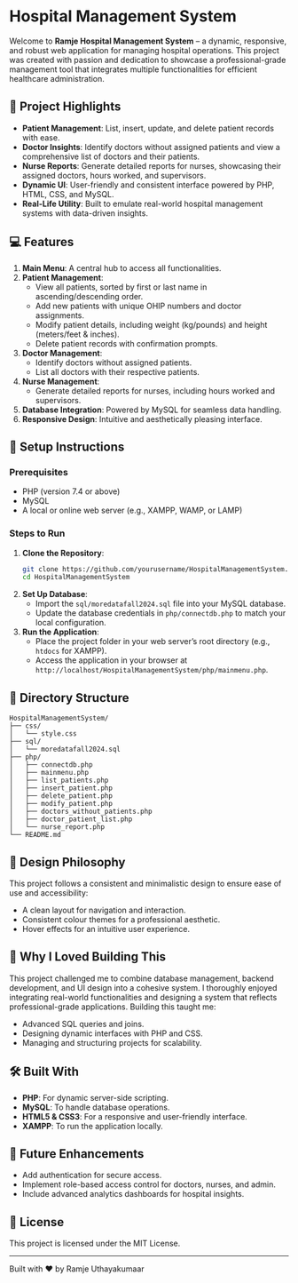 # Hospital Management System

Welcome to **Ramje Hospital Management System** – a dynamic, responsive, and robust web application for managing hospital operations. This project was created with passion and dedication to showcase a professional-grade management tool that integrates multiple functionalities for efficient healthcare administration.

## 🌟 Project Highlights
- **Patient Management**: List, insert, update, and delete patient records with ease.
- **Doctor Insights**: Identify doctors without assigned patients and view a comprehensive list of doctors and their patients.
- **Nurse Reports**: Generate detailed reports for nurses, showcasing their assigned doctors, hours worked, and supervisors.
- **Dynamic UI**: User-friendly and consistent interface powered by PHP, HTML, CSS, and MySQL.
- **Real-Life Utility**: Built to emulate real-world hospital management systems with data-driven insights.

## 💻 Features
1. **Main Menu**: A central hub to access all functionalities.
2. **Patient Management**:
   - View all patients, sorted by first or last name in ascending/descending order.
   - Add new patients with unique OHIP numbers and doctor assignments.
   - Modify patient details, including weight (kg/pounds) and height (meters/feet & inches).
   - Delete patient records with confirmation prompts.
3. **Doctor Management**:
   - Identify doctors without assigned patients.
   - List all doctors with their respective patients.
4. **Nurse Management**:
   - Generate detailed reports for nurses, including hours worked and supervisors.
5. **Database Integration**: Powered by MySQL for seamless data handling.
6. **Responsive Design**: Intuitive and aesthetically pleasing interface.

## 🚀 Setup Instructions
### Prerequisites
- PHP (version 7.4 or above)
- MySQL
- A local or online web server (e.g., XAMPP, WAMP, or LAMP)

### Steps to Run
1. **Clone the Repository**:
   ```bash
   git clone https://github.com/yourusername/HospitalManagementSystem.git
   cd HospitalManagementSystem
   ```
2. **Set Up Database**:
   - Import the `sql/moredatafall2024.sql` file into your MySQL database.
   - Update the database credentials in `php/connectdb.php` to match your local configuration.
3. **Run the Application**:
   - Place the project folder in your web server’s root directory (e.g., `htdocs` for XAMPP).
   - Access the application in your browser at `http://localhost/HospitalManagementSystem/php/mainmenu.php`.

## 📂 Directory Structure
```
HospitalManagementSystem/
├── css/
│   └── style.css
├── sql/
│   └── moredatafall2024.sql
├── php/
│   ├── connectdb.php
│   ├── mainmenu.php
│   ├── list_patients.php
│   ├── insert_patient.php
│   ├── delete_patient.php
│   ├── modify_patient.php
│   ├── doctors_without_patients.php
│   ├── doctor_patient_list.php
│   └── nurse_report.php
└── README.md
```

## 🎨 Design Philosophy
This project follows a consistent and minimalistic design to ensure ease of use and accessibility:
- A clean layout for navigation and interaction.
- Consistent colour themes for a professional aesthetic.
- Hover effects for an intuitive user experience.

## 🙌 Why I Loved Building This
This project challenged me to combine database management, backend development, and UI design into a cohesive system. I thoroughly enjoyed integrating real-world functionalities and designing a system that reflects professional-grade applications. Building this taught me:
- Advanced SQL queries and joins.
- Designing dynamic interfaces with PHP and CSS.
- Managing and structuring projects for scalability.

## 🛠️ Built With
- **PHP**: For dynamic server-side scripting.
- **MySQL**: To handle database operations.
- **HTML5 & CSS3**: For a responsive and user-friendly interface.
- **XAMPP**: To run the application locally.

## 🏅 Future Enhancements
- Add authentication for secure access.
- Implement role-based access control for doctors, nurses, and admin.
- Include advanced analytics dashboards for hospital insights.

## 📜 License
This project is licensed under the MIT License.

---
Built with ❤️ by Ramje Uthayakumaar
